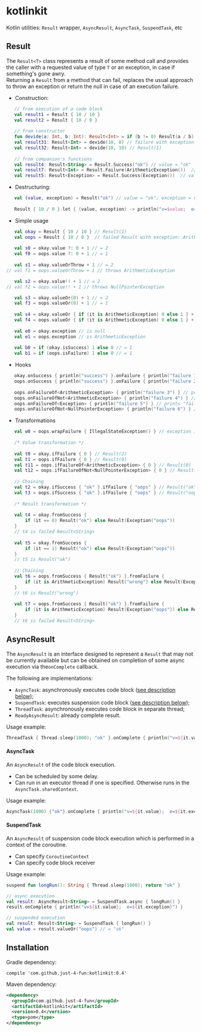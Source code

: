 # kotlinkit
Kotlin utilities: `Result` wrapper, `AsyncResult`, `AsyncTask`, `SuspendTask`, etc

## Result

The `Result<T>` class represents a result of some method call and provides the caller with a requested value of type `T` or an exception, in case if something's gone awry.     
 Returning a `Result` from a method that can fail, replaces the usual approach to throw an exception or return the null in case of an execution failure.  
 
 - Construction:  
 ```kotlin
	// from execution of a code block
	val result1 = Result { 10 / 10 }
	val result2 = Result { 10 / 0 }
	
	// from constructor
	fun devide(a: Int, b: Int): Result<Int> = if (b != 0) Result(a / b) else Result(ArithmeticException())
	val result31: Result<Int> = devide(10, 0) // failure with exception: ArithmeticException
	val result32: Result<Int> = devide(10, 10) // Result(1)
	
	// from companion's functions
	val result4: Result<String> = Result.Success("ok") // value = "ok"
	val result7: Result<Int> = Result.Failure(ArithmeticException())  // value is null; exception is ArithmeticException
	val result5: Result<Exception> = Result.Success(Exception())  // value is Exception
```  
 - Destructuring:  
 ```kotlin
	val (value, exception) = Result("ok") // value = "ok"; exception = null
	
	Result { 10 / 0 }.let { (value, exception) -> println("v=$value;  e=$exception") } // v=null; e=ArithmeticException
```  
- Simple usage  
 ```kotlin
	val okay = Result { 10 / 10 } // Result(1)
	val oops = Result { 10 / 0 }  // failed Result with exception: ArithmeticException
	
	val s0 = okay.value ?: 0 + 1 // = 2
	val f0 = oops.value ?: 0 + 1 // = 1
	
	val s1 = okay.valueOrThrow + 1 // = 2
// val f1 = oops.valueOrThrow + 1 // throws ArithmeticException

	val s2 = okay.value!! + 1 // = 2
// val f2 = oops.value!! + 1 // throws NullPointerException

	val s3 = okay.valueOr(0) + 1 // = 2
	val f3 = oops.valueOr(0) + 1 // = 1
	
	val s4 = okay.valueOr { if (it is ArithmeticException) 0 else 1 } + 1 // = 2
	val f4 = oops.valueOr { if (it is ArithmeticException) 0 else 1 } + 1 // = 1
	
	val e0 = okay.exception // is null
	val e1 = oops.exception // is ArithmeticException
	
	val b0 = if (okay.isSuccess) 1 else 0 // = 1
	val b1 = if (oops.isFailure) 1 else 0 // = 1
```  
- Hooks
 ```kotlin
	okay.onSuccess { println("success") }.onFailure { println("failure 1") } // prints "success"
	oops.onSuccess { println("success") }.onFailure { println("failure 2") } // prints "failure 2"
	
	oops.onFailureOf<ArithmeticException> { println("failure 3") } // prints "failure 3"
	oops.onFailureOfNot<ArithmeticException> { println("failure 4") } // prints nothing
	oops.onFailureOf<Exception> { println("failure 5") } // prints "failure 5"
	oops.onFailureOfNot<NullPointerException> { println("failure 6") } // prints "failure 6"
```  
- Transformations  
 ```kotlin
	val w0 = oops.wrapFailure { IllegalStateException() } // exception is IllegalStateException with cause: ArithmeticException
	
	/* Value transformation */
	
	val t0 = okay.ifFailure { 0 } // Result(2)
	val t1 = oops.ifFailure { 0 } // Result(0)
	val t11 = oops.ifFailureOf<ArithmeticException> { 0 } // Result(0)
	val t12 = oops.ifFailureOfNot<NullPointerException> { 0 } // Result(0)
	
	// Chaining
	val t2 = okay.ifSuccess { "ok" }.ifFailure { "oops" } // Result("ok")
	val t3 = oops.ifSuccess { "ok" }.ifFailure { "oops" } // Result("oops")
	
	/* Result transformation */
	
	val t4 = okay.fromSuccess {
		if (it == 0) Result("ok") else Result(Exception("oops"))
	}
	// t4 is failed Result<String>
	
	val t5 = okay.fromSuccess {
		if (it == 1) Result("ok") else Result(Exception("oops"))
	}
	// t5 is Result("ok")
	
	// Chaining
	val t6 = oops.fromSuccess { Result("ok") }.fromFailure {
		if (it is ArithmeticException) Result("wrong") else Result(Exception("oops"))
	}
	// t6 is Result("wrong")
	
	val t7 = oops.fromSuccess { Result("ok") }.fromFailure {
		if (it is ArithmeticException) Result(Exception("oops")) else Result("wrong")
	}
	// t6 is failed Result<String>
```  




## AsyncResult
The `AsyncResult` is an interface designed to represent a `Result` that may not be currently available but can be obtained on completion of some async execution via the`onComplete` callback.   

The following are implementations:   
- `AsyncTask`:  asynchronously executes code block ([see description below](#asynctask));
- `SuspendTask`:  executes suspension code block ([see description below](#suspendtask));
- `ThreadTask`: asynchronously executes code block in separate thread;
- `ReadyAsyncResult`: already complete result.  

Usage example:  
```kotlin
ThreadTask { Thread.sleep(1000); "ok" }.onComplete { println("v=${it.value};  e=${it.exception}") }
```


#### AsyncTask

An `AsyncResult` of the code block execution.
- Can be scheduled by some delay.
- Can run in an executor thread if one is specified. Otherwise runs in the `AsyncTask.sharedContext`.  
 
Usage example:  
```kotlin
AsyncTask(1000) {"ok"}.onComplete { println("v=${it.value};  e=${it.exception}") }
```

#### SuspendTask

An `AsyncResult` of suspension code block execution which is performed in a context of the coroutine.  
- Can specify `CoroutineContext`
- Can specify code block receiver  

Usage example:  
```kotlin
suspend fun longRun(): String { Thread.sleep(1000); return "ok" }

// async execution
val result: AsyncResult<String> = SuspendTask.async { longRun() }
result.onComplete { println("v=${it.value};  e=${it.exception}") }

// suspended execution
val result: Result<String> = SuspendTask { longRun() }
val value = result.valueOr("oops") // = "ok"
```




## Installation

Gradle dependency:   
```
compile 'com.github.just-4-fun:kotlinkit:0.4'
```

Maven dependency:  
```xml
<dependency>
  <groupId>com.github.just-4-fun</groupId>
  <artifactId>kotlinkit</artifactId>
  <version>0.4</version>
  <type>pom</type>
</dependency>
```
 